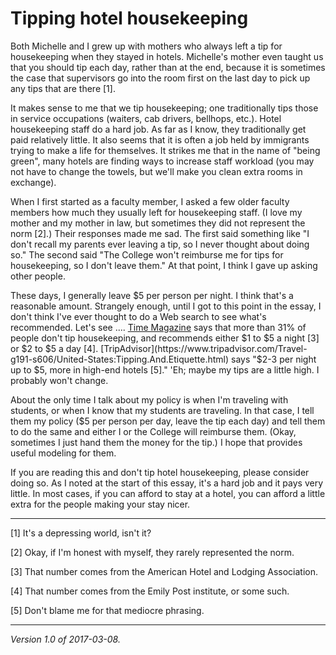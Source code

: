 Tipping hotel housekeeping
==========================

Both Michelle and I grew up with mothers who always left a tip for
housekeeping when they stayed in hotels.  Michelle's mother even taught
us that you should tip each day, rather than at the end, because it is
sometimes the case that supervisors go into the room first on the last
day to pick up any tips that are there [1].

It makes sense to me that we tip housekeeping; one traditionally tips
those in service occupations (waiters, cab drivers, bellhops, etc.).
Hotel housekeeping staff do a hard job.  As far as I know, they
traditionally get paid relatively little.  It also seems that it is
often a job held by immigrants trying to make a life for themselves.
It strikes me that in the name of "being green", many hotels are finding
ways to increase staff workload (you may not have to change the towels,
but we'll make you clean extra rooms in exchange).

When I first started as a faculty member, I asked a few older faculty
members how much they usually left for housekeeping staff.  (I love my
mother and my mother in law, but sometimes they did not represent the norm
[2].)  Their responses made me sad.  The first said something like "I
don't recall my parents ever leaving a tip, so I never thought about
doing so."  The second said "The College won't reimburse me for tips
for housekeeping, so I don't leave them."  At that point, I think I 
gave up asking other people.

These days, I generally leave $5 per person per night.  I think
that's a reasonable amount.  Strangely enough, until I got to
this point in the essay, I don't think I've ever thought to do
a Web search to see what's recommended.  Let's see ....  [Time
Magazine](http://time.com/money/3378472/hotel-housekeeper-tip-marriott/)
says that more than 31% of people don't tip housekeeping,
and recommends either $1 to $5 a night [3] or $2 to $5 a day [4].
[TripAdvisor](https://www.tripadvisor.com/Travel-g191-s606/United-States:Tipping.And.Etiquette.html)
says "$2-3 per night up to $5, more in high-end hotels [5]."  'Eh;
maybe my tips are a little high.  I probably won't change.

About the only time I talk about my policy is when I'm traveling with
students, or when I know that my students are traveling.  In that case,
I tell them my policy ($5 per person per day, leave the tip each day)
and tell them to do the same and either I or the College will reimburse
them.  (Okay, sometimes I just hand them the money for the tip.)  I hope
that provides useful modeling for them.

If you are reading this and don't tip hotel housekeeping, please consider
doing so.  As I noted at the start of this essay, it's a hard job and it
pays very little.  In most cases, if you can afford to stay at a hotel,
you can afford a little extra for the people making your stay nicer.

---

[1] It's a depressing world, isn't it?

[2] Okay, if I'm honest with myself, they rarely represented the norm.

[3] That number comes from the American Hotel and Lodging Association.

[4] That number comes from the Emily Post institute, or some such.

[5] Don't blame me for that mediocre phrasing.

---

*Version 1.0 of 2017-03-08.*
